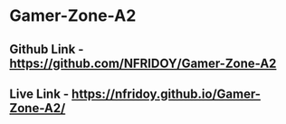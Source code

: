 # Gamer-Zone-A2
## Github Link - https://github.com/NFRIDOY/Gamer-Zone-A2
## Live Link -  https://nfridoy.github.io/Gamer-Zone-A2/
